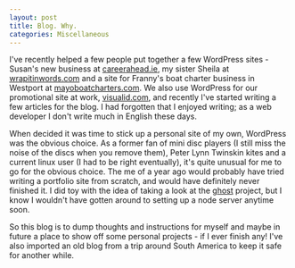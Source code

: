 ```yaml
---
layout: post
title: Blog. Why.
categories: Miscellaneous
---
```

I've recently helped a few people put together a few WordPress sites - Susan's new business at <a title="Career Ahead" href="http://careerahead.ie">careerahead.ie</a>, my sister Sheila at <a title="Wrap it in words" href="http://wrapitinwords.com">wrapitinwords.com</a> and a site for Franny's boat charter business in Westport at <a href="http://mayoboatcharters.com">mayoboatcharters.com</a>. We also use WordPress for our promotional site at work, <a title="Visual ID" href="http://visualid.com">visualid.com</a>, and recently I've started writing a few articles for the blog. I had forgotten that I enjoyed writing; as a web developer I don't write much in English these days.

When decided it was time to stick up a personal site of my own, WordPress was the obvious choice. As a former fan of mini disc players (I still miss the noise of the discs when you remove them), Peter Lynn Twinskin kites and a current linux user (I had to be right eventually), it's quite unusual for me to go for the obvious choice. The me of a year ago would probably have tried writing a portfolio site from scratch, and would have definitely never finished it. I did toy with the idea of taking a look at the <a href="http://tryghost.org/">ghost</a> project, but I know I wouldn't have gotten around to setting up a node server anytime soon.

So this blog is to dump thoughts and instructions for myself and maybe in future a place to show off some personal projects - if I ever finish any! I've also imported an old blog from a trip around South America to keep it safe for another while.
